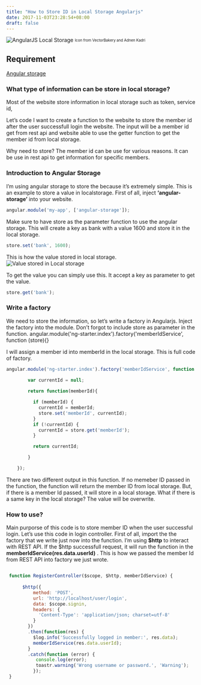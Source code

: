 ```yaml
---
title: "How to Store ID in Local Storage Angularjs"
date: 2017-11-03T23:28:54+08:00
draft: false
---
```


![AngularJS Local Storage](/image/20171103/local-storage-angularjs.png)
<sub><sup>Icon from VectorBakery and Adnen Kadri </sup></sub>

## Requirement
[Angular storage](https://github.com/auth0/angular-storage)
 
### What type of information can be store in local storage?
Most of the website store information in local storage such as token, service id,
 
Let’s code
I want to create a function to the website to store the member id after the user successfull login the website. The input will be a member id get from rest api and website able to use the getter function to get the member id from local storage.
 
Why need to store?
The member id can be use for various reasons. It can be use in rest api to get information for specific members.
 
### Introduction to Angular Storage
I’m using angular storage to store the because it’s extremely simple. This is an example to store a value in localstorage. First of all, inject **‘angular-storage’** into your website.

```javascript
angular.module('my-app', ['angular-storage']);
```


Make sure to have store as the parameter function to use the angular storage.
This will create a key as bank with a value 1600 and store it in the local storage.

```javascript
store.set('bank', 1600);
```


This is how the value stored in local storage. 
![Value stored in Local storage](/image/20171103/chrome-local-storage.png)


To get the value you can simply use this. It accept a key as parameter to get the value.
```javascript
store.get('bank');
```


### Write a factory
We need to store the information, so let’s write a factory in Angularjs. Inject the factory into the module. Don’t forgot to include store as parameter in the function.
angular.module('ng-starter.index').factory('memberIdService', function (store){}                                                                   



I will assign a member id into memberId in the local storage. This is full code of factory.

```javascript
angular.module('ng-starter.index').factory('memberIdService', function (store){
	
        var currentId = null;

        return function(memberId){

          if (memberId) {
            currentId = memberId;
            store.set('memberId', currentId);
          }
          if (!currentId) {
            currentId = store.get('memberId');
          }

          return currentId;

        }

    });

```



There are two different output in this function. If no memeber ID passed in the function, the function will return the member ID from local storage. But, if there is a member Id passed, it will store in a local storage.
What if there is a same key in the local storage?
The value will be overwrite.
 
### How to use?

Main purporse of this code is to store member ID when the user successful login. Let’s use this code in login controller. First of all, import the the factory that we write just now into the function.
I’m using **$http** to interact with REST API. If the $http successfull request, it will run the function in the **memberIdService(res.data.userId)** . This is how we passed the member Id from REST API into factory we just wrote.

```javascript

 function RegisterController($scope, $http, memberIdService) {
  
      $http({
          method: 'POST',
          url: 'http://localhost/user/login',
          data: $scope.signin,
          headers: {
            'Content-Type': 'application/json; charset=utf-8'
          }
        })
        .then(function(res) {
          $log.info('Successfully logged in member:', res.data);
          memberIdService(res.data.userId);
        }
        .catch(function (error) {
           console.log(error);
           toastr.warning('Wrong username or password.', 'Warning');
          });   
 }

 ```




